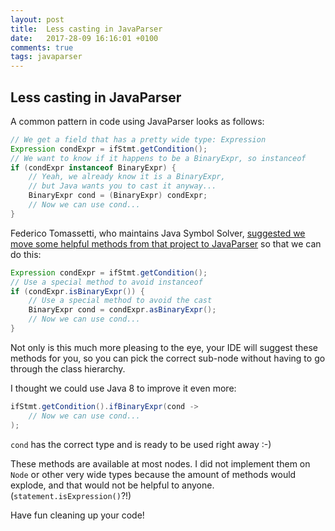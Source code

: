 ```yaml
---
layout: post
title:  Less casting in JavaParser
date:   2017-28-09 16:16:01 +0100
comments: true
tags: javaparser
---
```

## Less casting in JavaParser
A common pattern in code using JavaParser looks as follows:
```java
// We get a field that has a pretty wide type: Expression
Expression condExpr = ifStmt.getCondition();
// We want to know if it happens to be a BinaryExpr, so instanceof
if (condExpr instanceof BinaryExpr) {
    // Yeah, we already know it is a BinaryExpr, 
    // but Java wants you to cast it anyway... 
    BinaryExpr cond = (BinaryExpr) condExpr;
    // Now we can use cond...
}
```

Federico Tomassetti, who maintains Java Symbol Solver,
[suggested we move some helpful methods from that project to JavaParser](https://github.com/javaparser/javaparser/issues/1154)
so that we can do this:

```java
Expression condExpr = ifStmt.getCondition();
// Use a special method to avoid instanceof
if (condExpr.isBinaryExpr()) {
    // Use a special method to avoid the cast
    BinaryExpr cond = condExpr.asBinaryExpr();
    // Now we can use cond...
}
``` 

Not only is this much more pleasing to the eye,
your IDE will suggest these methods for you,
so you can pick the correct sub-node without having to go through the class hierarchy.

I thought we could use Java 8 to improve it even more:

```java
ifStmt.getCondition().ifBinaryExpr(cond ->
    // Now we can use cond...
);
```

`cond` has the correct type and is ready to be used right away :-)

These methods are available at most nodes.
I did not implement them on `Node` or other very wide types because the amount of methods would explode,
and that would not be helpful to anyone. (`statement.isExpression()`?!)

Have fun cleaning up your code!
